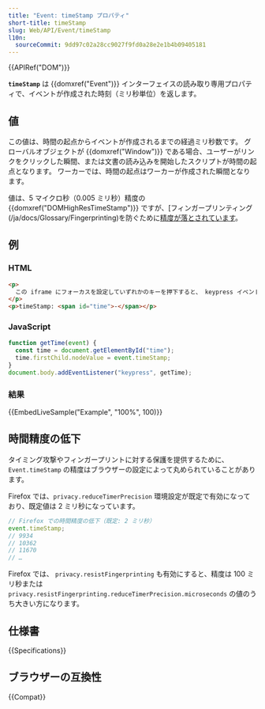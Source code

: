 ```yaml
---
title: "Event: timeStamp プロパティ"
short-title: timeStamp
slug: Web/API/Event/timeStamp
l10n:
  sourceCommit: 9dd97c02a28cc9027f9fd0a28e2e1b4b09405181
---
```


{{APIRef("DOM")}}

**`timeStamp`** は {{domxref("Event")}} インターフェイスの読み取り専用プロパティで、イベントが作成された時刻（ミリ秒単位）を返します。

## 値

この値は、時間の起点からイベントが作成されるまでの経過ミリ秒数です。
グローバルオブジェクトが {{domxref("Window")}} である場合、ユーザーがリンクをクリックした瞬間、または文書の読み込みを開始したスクリプトが時間の起点となります。
ワーカーでは、時間の起点はワーカーが作成された瞬間となります。

値は、5 マイクロ秒（0.005 ミリ秒）精度の {{domxref("DOMHighResTimeStamp")}} ですが、[フィンガープリンティング(/ja/docs/Glossary/Fingerprinting)を防ぐために[精度が落とされています](#時間精度の低下)。

## 例

### HTML

```html
<p>
  この iframe にフォーカスを設定していずれかのキーを押下すると、 keypress イベントの現在のタイムスタンプを取得します。
</p>
<p>timeStamp: <span id="time">-</span></p>
```

### JavaScript

```js
function getTime(event) {
  const time = document.getElementById("time");
  time.firstChild.nodeValue = event.timeStamp;
}
document.body.addEventListener("keypress", getTime);
```

### 結果

{{EmbedLiveSample("Example", "100%", 100)}}

## 時間精度の低下

タイミング攻撃やフィンガープリントに対する保護を提供するために、`Event.timeStamp` の精度はブラウザーの設定によって丸められていることがあります。

Firefox では、`privacy.reduceTimerPrecision` 環境設定が既定で有効になっており、既定値は 2 ミリ秒になっています。

```js
// Firefox での時間精度の低下（既定: 2 ミリ秒）
event.timeStamp;
// 9934
// 10362
// 11670
// …
```

Firefox では、 `privacy.resistFingerprinting` も有効にすると、精度は 100 ミリ秒または `privacy.resistFingerprinting.reduceTimerPrecision.microseconds` の値のうち大きい方になります。

## 仕様書

{{Specifications}}

## ブラウザーの互換性

{{Compat}}
